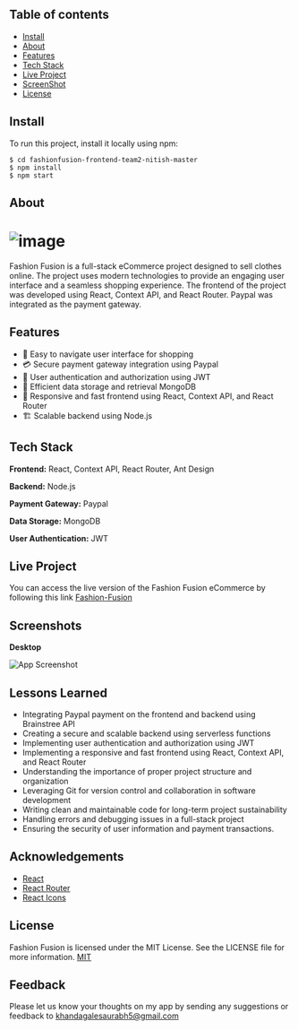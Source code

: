 ## Table of contents

* [Install](#Install)
* [About](#About)
* [Features](#Features)
* [Tech Stack](#Tech-Stack)
* [Live Project](#Live-Project)
* [ScreenShot](#ScreenShots)
* [License](#License)

## Install
To run this project, install it locally using npm:

```
$ cd fashionfusion-frontend-team2-nitish-master
$ npm install
$ npm start
```


## About
#  ![image](https://github.com/Khandagale-Saurabh/fashionfusion-frontend-team2-nitish/assets/59130610/fff642da-a5fa-4b66-9f91-c0902d64cda0) 
Fashion Fusion is a full-stack eCommerce project designed to sell clothes online. The project uses modern technologies to provide an engaging user interface and a seamless shopping experience. The frontend of the project was developed using React, Context API, and React Router. Paypal was integrated as the payment gateway.

## Features
- 📱 Easy to navigate user interface for shopping
- 💳 Secure payment gateway integration using Paypal 
- 🔐 User authentication and authorization using JWT 
- 📝 Efficient data storage and retrieval MongoDB 
- 📲 Responsive and fast frontend using React, Context API, and React Router
- 🏗️ Scalable backend using Node.js


## Tech Stack

**Frontend:** React, Context API, React Router, Ant Design

**Backend:** Node.js

**Payment Gateway:** Paypal

**Data Storage:** MongoDB

**User Authentication:** JWT
## Live Project

You can access the live version of the Fashion Fusion  eCommerce by following this link [Fashion-Fusion](https://fashionfusion-frontend-team2-nitish.vercel.app/)


## Screenshots

**Desktop**

![App Screenshot](https://static-sellercentral.shopperr.in/images/supplier/607e8d9394c4c6938baa94cd/2023/21/1679030639096VhnOwi.png)
## Lessons Learned

- Integrating Paypal payment on the frontend and backend using Brainstree API
- Creating a secure and scalable backend using serverless functions
- Implementing user authentication and authorization using JWT
- Implementing a responsive and fast frontend using React, Context API, and React Router
- Understanding the importance of proper project structure and organization
- Leveraging Git for version control and collaboration in software development
- Writing clean and maintainable code for long-term project sustainability
- Handling errors and debugging issues in a full-stack project
- Ensuring the security of user information and payment transactions.


## Acknowledgements
- [React](https://beta.reactjs.org/)
- [React Router](https://reactrouter.com/en/main)
- [React Icons](https://react-icons.github.io/react-icons)

## License
Fashion Fusion is licensed under the MIT License. See the LICENSE file for more information.
[MIT](https://choosealicense.com/licenses/mit/)



## Feedback

Please let us know your thoughts on my app by sending any suggestions or feedback to khandagalesaurabh5@gmail.com

